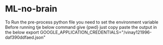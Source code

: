 # ML-no-brain

To Run the pre-process python file you need to set the environment variable
Before running tje below command give  {pwd} just copy paste the output in the below <path in your local system>
export GOOGLE_APPLICATION_CREDENTIALS="<path in your local system>/vinay121996-daf390ddfaed.json"
